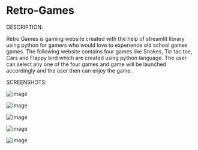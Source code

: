 # Retro-Games

DESCRIPTION:

Retro Games is gaming website created with the help of streamlit library using python for gamers who would love to experience old school games games. The following website contains four games like Snakes, Tic tac toe, Cars and Flappy bird which are created using python language. The user can select any one of the four games and game will be launched accordingly and the user then can enjoy the game.


SCREENSHOTS:


![image](https://github.com/user-attachments/assets/1eb82f0d-c344-4e25-8f8a-eb78d4e5f24b)


![image](https://github.com/user-attachments/assets/08e6b8c7-eb50-4df9-a698-3611651b6638)


![image](https://github.com/user-attachments/assets/9f90b514-bb9b-4c2a-9c6a-5814590524ff)


![image](https://github.com/user-attachments/assets/d6dcc5e8-0dbf-4b05-b3a8-93b3347346a0)


![image](https://github.com/user-attachments/assets/f1e967a8-6b0c-4525-a2ab-70650799b5c1)
